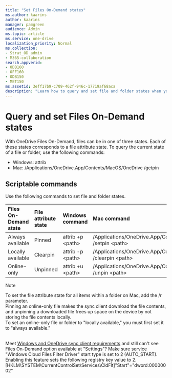 ```yaml
---
title: "Set Files On-Demand states"
ms.author: kaarins
author: kaarins
manager: pamgreen
audience: Admin
ms.topic: article
ms.service: one-drive
localization_priority: Normal
ms.collection: 
- Strat_OD_admin
- M365-collaboration
search.appverid:
- ODB160
- OFF160
- ODB150
- MET150
ms.assetid: 3eff17b9-c709-462f-946c-17719af68aca
description: "Learn how to query and set file and folder states when you use Files On-Demand."
---
```


# Query and set Files On-Demand states

With OneDrive Files On-Demand, files can be in one of three states. Each of these states corresponds to a file attribute state.
To query the current state of a file or folder, use the following commands:

- Windows: attrib <Path to file or folder>
- Mac: /Applications/OneDrive.App/Contents/MacOS/OneDrive /getpin <Path to file or folder>

## Scriptable commands

Use the following commands to set file and folder states.
 
|**Files On-Demand state**|**File attribute state**|**Windows command**|**Mac command**|
|:-----|:-----|:-----|:-----|
|Always available	<br/> |Pinned	<br/> |attrib +p <path\><br/> |	/Applications/OneDrive.App/Contents/MacOS/OneDrive /setpin <path\><br/> |
|Locally available 	<br/> |Clearpin	<br/> |attrib -p <path\>	<br/> |/Applications/OneDrive.App/Contents/MacOS/OneDrive /clearpin <path\>|
|Online-only	<br/> |Unpinned	<br/> |attrib +u <path\><br/> |	/Applications/OneDrive.App/Contents/MacOS/OneDrive /unpin <path\>|

 > [!NOTE]
> To set the file attribute state for all items within a folder on Mac, add the /r parameter.<br>Pinning an online-only file makes the sync client download the file contents, and unpinning a downloaded file frees up space on the device by not storing the file contents locally.<br>
To set an online-only file or folder to "locally available," you must first set it to "always available."
 
<br/>Meet [Windows and OneDrive sync client requirements](https://docs.microsoft.com/en-us/OneDrive/per-machine-installation) and still can't see Files On-Demand option available at "Settings"? Make sure service "Windows Cloud Files Filter Driver" start type is set to 2 (AUTO_START). Enabling this feature sets the following registry key value to 2.
[HKLM\SYSTEM\CurrentControlSet\Services\CldFlt]"Start"="dword:00000002"

